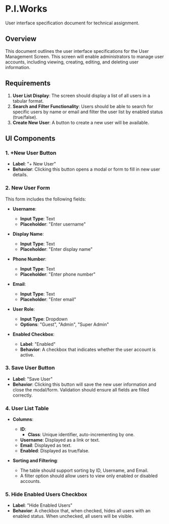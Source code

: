 # P.I.Works
User interface specification document for technical assignment.

## Overview
This document outlines the user interface specifications for the User Management Screen. This screen will enable administrators to manage user accounts, including viewing, creating, editing, and deleting user information.

## Requirements
1. **User List Display**: The screen should display a list of all users in a tabular format.
2. **Search and Filter Functionality**: Users should be able to search for specific users by name or email and filter the user list by enabled status (true/false).
3. **Create New User**: A button to create a new user will be available.
   
## UI Components

### 1. +New User Button
- **Label**: "+ New User"
- **Behavior**: Clicking this button opens a modal or form to fill in new user details.

### 2. New User Form
This form includes the following fields:
- **Username**: 
  - **Input Type**: Text
  - **Placeholder**: "Enter username"
  
- **Display Name**: 
  - **Input Type**: Text
  - **Placeholder**: "Enter display name"
  
- **Phone Number**: 
  - **Input Type**: Text
  - **Placeholder**: "Enter phone number"

- **Email**: 
  - **Input Type**: Text
  - **Placeholder**: "Enter email"

- **User Role**: 
  - **Input Type**: Dropdown
  - **Options**: "Guest", "Admin", "Super Admin"

- **Enabled Checkbox**: 
  - **Label**: "Enabled"
  - **Behavior**: A checkbox that indicates whether the user account is active.
    
### 3. Save User Button
- **Label**: "Save User"
- **Behavior**: Clicking this button will save the new user information and close the modal/form. Validation should ensure all fields are filled correctly.

### 4. User List Table
- **Columns**:
  - **ID**: 
    - **Class**: Unique identifier, auto-incrementing by one.
  - **Username**: Displayed as a link or text.
  - **Email**: Displayed as text.
  - **Enabled**: Displayed as true/false.
  
- **Sorting and Filtering**:
  - The table should support sorting by ID, Username, and Email.
  - A filter option should allow users to view only enabled or disabled accounts.

### 5. Hide Enabled Users Checkbox
- **Label**: "Hide Enabled Users"
- **Behavior**: A checkbox that, when checked, hides all users with an enabled status. When unchecked, all users will be visible.

